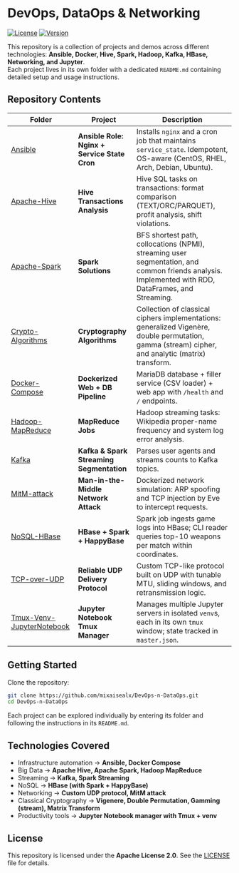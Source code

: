 # DevOps, DataOps & Networking

[![License](https://img.shields.io/badge/LICENSE-Apache%202.0-green?style=flat)](/LICENSE)  [![Version](https://img.shields.io/badge/VERSION-RELEASE%201.0-green?style=flat)](https://github.com/mixaisealx/DevOps-n-DataOps)

This repository is a collection of projects and demos across different technologies: **Ansible, Docker, Hive, Spark, Hadoop, Kafka, HBase, Networking, and Jupyter**.  
Each project lives in its own folder with a dedicated `README.md` containing detailed setup and usage instructions.

## Repository Contents

| Folder | Project | Description |
|--------|---------|-------------|
| [Ansible](./Ansible) | **Ansible Role: Nginx + Service State Cron** | Installs `nginx` and a cron job that maintains `service_state`. Idempotent, OS-aware (CentOS, RHEL, Arch, Debian, Ubuntu). |
| [Apache-Hive](./Apache-Hive) | **Hive Transactions Analysis** | Hive SQL tasks on transactions: format comparison (TEXT/ORC/PARQUET), profit analysis, shift violations. |
| [Apache-Spark](./Apache-Spark) | **Spark Solutions** | BFS shortest path, collocations (NPMI), streaming user segmentation, and common friends analysis. Implemented with RDD, DataFrames, and Streaming. |
| [Crypto-Algorithms](./Crypto-Algorithms) | **Cryptography Algorithms** | Collection of classical ciphers implementations: generalized Vigenère, double permutation, gamma (stream) cipher, and analytic (matrix) transform. |
| [Docker-Compose](./Docker-Compose) | **Dockerized Web + DB Pipeline** | MariaDB database + filler service (CSV loader) + web app with `/health` and `/` endpoints. |
| [Hadoop-MapReduce](./Hadoop-MapReduce) | **MapReduce Jobs** | Hadoop streaming tasks: Wikipedia proper-name frequency and system log error analysis. |
| [Kafka](./Kafka) | **Kafka & Spark Streaming Segmentation** | Parses user agents and streams counts to Kafka topics. |
| [MitM-attack](./MitM-attack) | **Man-in-the-Middle Network Attack** | Dockerized network simulation: ARP spoofing and TCP injection by Eve to intercept requests. |
| [NoSQL-HBase](./NoSQL-HBase) | **HBase + Spark + HappyBase** | Spark job ingests game logs into HBase; CLI reader queries top-10 weapons per match within coordinates. |
| [TCP-over-UDP](./TCP-over-UDP) | **Reliable UDP Delivery Protocol** | Custom TCP-like protocol built on UDP with tunable MTU, sliding windows, and retransmission logic. |
| [Tmux-Venv-JupyterNotebook](./Tmux-Venv-JupyterNotebook) | **Jupyter Notebook Tmux Manager** | Manages multiple Jupyter servers in isolated `venv`s, each in its own `tmux` window; state tracked in `master.json`. |

## Getting Started

Clone the repository:
```bash
git clone https://github.com/mixaisealx/DevOps-n-DataOps.git
cd DevOps-n-DataOps
```

Each project can be explored individually by entering its folder and following the instructions in its `README.md`.

## Technologies Covered

- Infrastructure automation -> **Ansible, Docker Compose**
- Big Data -> **Apache Hive, Apache Spark, Hadoop MapReduce**
- Streaming -> **Kafka, Spark Streaming**
- NoSQL -> **HBase (with Spark + HappyBase)**
- Networking -> **Custom UDP protocol, MitM attack**
- Classical Cryptography -> **Vigenere, Double Permutation, Gamming (stream), Matrix Transform**
- Productivity tools -> **Jupyter Notebook manager with Tmux + venv**


## License

This repository is licensed under the **Apache License 2.0**.
See the [LICENSE](LICENSE) file for details.
